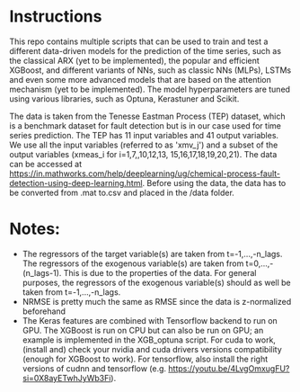 # Instructions
This repo contains multiple scripts that can be used to train and test a different data-driven models for the 
prediction of the time series, such as the classical ARX (yet to be implemented), the popular and efficient XGBoost, and different variants
of NNs, such as classic NNs (MLPs), LSTMs and even some more advanced models that are based on the attention mechanism (yet to be
implemented). The model hyperparameters are tuned using various libraries, such as Optuna, Kerastuner and Scikit.

The data is taken from the Tenesse Eastman Process (TEP) dataset, which is a benchmark dataset for fault detection
but is in our case used for time series prediction. The TEP has 11 input variables and 41 output variables. We use
all the input variables (referred to as 'xmv_j') and a subset of the output variables (xmeas_i for i=1,7,,10,12,13,
15,16,17,18,19,20,21). The data can be accessed at https://in.mathworks.com/help/deeplearning/ug/chemical-process-fault-detection-using-deep-learning.html.
Before using the data, the data has to be converted from .mat to.csv and placed in the /data folder.

# Notes:
- The regressors of the target variable(s) are taken from t=-1,...,-n_lags.
The regressors of the exogenous variable(s) are taken from t=0,...,-(n_lags-1). This is due to the properties
of the data. For general purposes, the regressors of the exogenous variable(s) should as well be taken from 
t=-1,...,-n_lags.
- NRMSE is pretty much the same as RMSE since the data is z-normalized beforehand 
- The Keras features are combined with Tensorflow backend to run on GPU. The XGBoost is run on CPU but can also be
run on GPU; an example is implemented in the XGB_optuna script. For cuda to work, (install and) check your nvidia and
cuda drivers versions compatibility (enough for XGBoost to work). For tensorflow, also install the right versions of
cudnn and tensorflow (e.g. https://youtu.be/4LvgOmxugFU?si=0X8ayETwhJyWb3Fi).